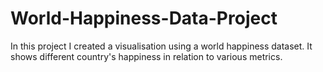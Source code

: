 # World-Happiness-Data-Project

In this project I created a visualisation using a world happiness dataset. It shows different country's happiness in relation to various metrics.
